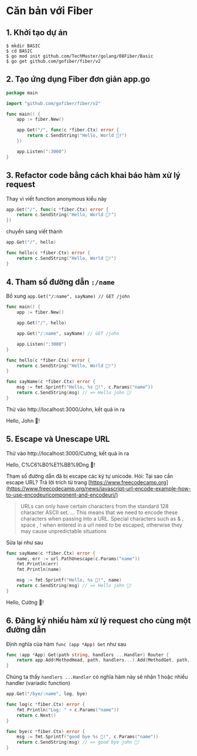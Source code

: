 # Căn bản với Fiber

## 1. Khởi tạo dự án

```
$ mkdir BASIC
$ cd BASIC
$ go mod init github.com/TechMaster/golang/08Fiber/Basic
$ go get github.com/gofiber/fiber/v2
```

## 2. Tạo ứng dụng Fiber đơn giản app.go
```go
package main

import "github.com/gofiber/fiber/v2"

func main() {
	app := fiber.New()

	app.Get("/", func(c *fiber.Ctx) error {
		return c.SendString("Hello, World 👋!")
	})

	app.Listen(":3000")
}
```

## 3. Refactor code bằng cách khai báo hàm xử lý request

Thay vì viết function anonymous kiểu này
```go
app.Get("/", func(c *fiber.Ctx) error {
	return c.SendString("Hello, World 👋!")
})
```

chuyển sang viết thành 
```go
app.Get("/", hello)

func hello(c *fiber.Ctx) error {
	return c.SendString("Hello, World 👋!")
}
```

## 4. Tham số đường dẫn ```:/name```
Bổ xung ```app.Get("/:name", sayName) // GET /john```

```go
func main() {
	app := fiber.New()

	app.Get("/", hello)

	app.Get("/:name", sayName) // GET /john

	app.Listen(":3000")
}

func hello(c *fiber.Ctx) error {
	return c.SendString("Hello, World 👋!")
}

func sayName(c *fiber.Ctx) error {
	msg := fmt.Sprintf("Hello, %s 👋!", c.Params("name"))
	return c.SendString(msg) // => Hello john 👋!
}
```
Thử vào http://localhost:3000/John, kết quả in ra

Hello, John 👋!

## 5. Escape và Unescape URL


Thử vào http://localhost:3000/Cường, kết quả in ra

Hello, C%C6%B0%E1%BB%9Dng 👋!

Tham số đường dẫn đã bị escape các ký tự unicode. 
Hỏi: Tại sao cần escape URL?
Trả lời trích từ trang [https://www.freecodecamp.org](https://www.freecodecamp.org/news/javascript-url-encode-example-how-to-use-encodeuricomponent-and-encodeuri/)
> URLs can only have certain characters from the standard 128 character ASCII set. ... This means that we need to encode these characters when passing into a URL. Special characters such as & , space , ! when entered in a url need to be escaped, otherwise they may cause unpredictable situations

Sửa lại như sau
```go
func sayName(c *fiber.Ctx) error {
	name, err := url.PathUnescape(c.Params("name"))
	fmt.Println(err)
	fmt.Println(name)

	msg := fmt.Sprintf("Hello, %s 👋!", name)
	return c.SendString(msg) // => Hello john 👋!
}
```
Hello, Cường 👋!

## 6. Đăng ký nhiều hàm xử lý request cho cùng một đường dẫn

Định nghĩa của hàm ```func (app *App) Get``` như sau
```go
func (app *App) Get(path string, handlers ...Handler) Router {
	return app.Add(MethodHead, path, handlers...).Add(MethodGet, path, handlers...)
}
```

Chúng ta thấy ```handlers ...Handler``` có nghĩa hàm này sẽ nhận 1 hoặc nhiều handler (variadic function)

```go
app.Get("/bye/:name", log, bye)

func log(c *fiber.Ctx) error {
	fmt.Println("Log: " + c.Params("name"))
	return c.Next()
}

func bye(c *fiber.Ctx) error {
	msg := fmt.Sprintf("good bye %s 👋!", c.Params("name"))
	return c.SendString(msg) // => good bye john 👋!
}
```

